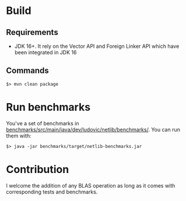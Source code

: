 # Build

## Requirements

- JDK 16+. It rely on the Vector API and Foreign Linker API which have been integrated in JDK 16

## Commands

```
$> mvn clean package
```

# Run benchmarks

You've a set of benchmarks in [benchmarks/src/main/java/dev/ludovic/netlib/benchmarks/](https://github.com/luhenry/netlib/tree/master/benchmarks/src/main/java/dev/ludovic/netlib/benchmarks/). You can run them with:

```
$> java -jar benchmarks/target/netlib-benchmarks.jar
```

# Contribution

I welcome the addition of any BLAS operation as long as it comes with corresponding tests and benchmarks.
